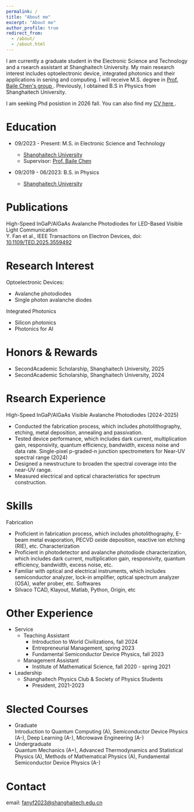 ```yaml
---
permalink: /
title: "About me"
excerpt: "About me"
author_profile: true
redirect_from: 
  - /about/
  - /about.html
---
```


I am currently a graduate student in the Electronic Science and Technology  and a rsearch assistant at Shanghaitech University. My main research interest includes optoelectronic device, integrated photonics and their applications in sening and computing. I will receive M.S. degree in <a href="https://faculty.sist.shanghaitech.edu.cn/faculty/chenbl/#about" targe="-blank"> Prof. Baile Chen's group </a>. Previously, I obtained B.S in Physics from Shanghaitech University.

I am seeking Phd posistion in 2026 fall. You can also find my <a href="cv.pdf" target="-blank"> CV here </a>.

Education
======
* 09/2023 - Present: M.S. in Electronic Science and Technology
  * [Shanghaitech University](https://www.shanghaitech.edu.cn/eng/)
  * Supervisor: [Prof. Baile Chen](https://faculty.sist.shanghaitech.edu.cn/faculty/chenbl/#about)

* 09/2019 - 06/2023: B.S. in Physics
  * [Shanghaitech University](https://www.shanghaitech.edu.cn/eng/)
 
Publications
======
High-Speed InGaP/AlGaAs Avalanche Photodiodes for LED-Based Visible Light Communication
<br> Y. Fan et al., IEEE Transactions on Electron Devices, doi: [10.1109/TED.2025.3559492](https://ieeexplore.ieee.org/document/10970750)
 
Research Interest
======
Optoelectronic Devices:
 * Avalanche photodiodes
 * Single photon avalanche diodes

Integrated Photonics
 * Silicon photonics
 * Photonics for AI

Honors & Rewards
======
* SecondAcademic Scholarship, Shanghaitech University, 2025
* SecondAcademic Scholarship, Shanghaitech University, 2024

Rsearch Experience
======
High-Speed InGaP/AlGaAs Visible Avalanche Photodiodes (2024-2025)
 * Conducted the fabrication process, which includes photolithography, etching, metal deposition, annealing and passivation.
 * Tested device performance, which includes dark current, multiplication gain, responsivity, quantum efficiency, bandwidth, excess noise and data rate.
Single-pixel p-graded-n junction spectrometers for Near-UV spectral range (2024)
 * Designed a newstructure to broaden the spectral coverage into the near-UV range.
 * Measured electrical and optical characteristics for spectrum construction.

Skills
======
Fabrication
 * Proficient in fabrication process, which includes photolithography, E-beam metal evaporation, PECVD oxide deposition, reactive ion etching (RIE), etc.
Characterization
 *  Proficient in photodetector and avalanche photodiode characterization, which includes dark current, multiplication gain, responsivity, quantum efficiency, bandwidth, excess noise, etc.
 * Familiar with optical and electrical instruments, which includes semiconductor analyzer, lock-in amplifier, optical spectrum analyzer (OSA), wafer prober, etc.
Softwares
 * Silvaco TCAD, Klayout, Matlab, Python, Origin, etc

Other Experience
======
* Service
  * Teaching Assistant
    *  Introduction to World Civilizations, fall 2024
    *  Entrepreneurial Management, spring 2023
    *  Fundamental Semiconductor Device Physics, fall 2023
  * Management Assistant
    *  Institute of Mathematical Science, fall 2020 - spring 2021 
* Leadership
  * Shanghaitech Physics Club & Society of Physics Students
    *  President, 2021-2023

Slected Courses
======
* Graduate
<br> Introduction to Quantum Computing (A), Semiconductor Device Physics (A-), Deep Learning (A-), Microwave Engineering (A-)
* Undergraduate
<br> Quantum Mechanics (A+), Advanced Thermodynamics and Statistical Physics (A), Methods of Mathematical Physics (A), Fundamental Semiconductor Device Physics (A-)
  
Contact
======
email: fanyf2023@shanghaitech.edu.cn

